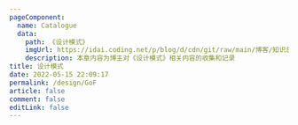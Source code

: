 ```yaml
---
pageComponent:
  name: Catalogue
  data:
    path: 《设计模式》
    imgUrl: https://idai.coding.net/p/blog/d/cdn/git/raw/main/博客/知识总结/设计模式/设计模式关系图.webp
    description: 本章内容为博主对《设计模式》相关内容的收集和记录
title: 设计模式
date: 2022-05-15 22:09:17
permalink: /design/GoF
article: false
comment: false
editLink: false
---
```

